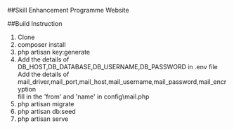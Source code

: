 ##Skill Enhancement Programme Website

##Build Instruction
1. Clone<br>
2. composer install<br>
3. php artisan key:generate<br>
4. Add the details of DB_HOST,DB_DATABASE,DB_USERNAME,DB_PASSWORD in .env file<br>
   Add the details of mail_driver,mail_port,mail_host,mail_username,mail_password,mail_encryption<br>
   fill in the 'from' and 'name' in config\mail.php<br>
5. php artisan migrate<br>
6. php artisan db:seed<br>
7. php artisan serve<br>